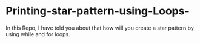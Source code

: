 # Printing-star-pattern-using-Loops-
In this Repo, I have told you about that how will you create a star pattern by using while and for loops.

